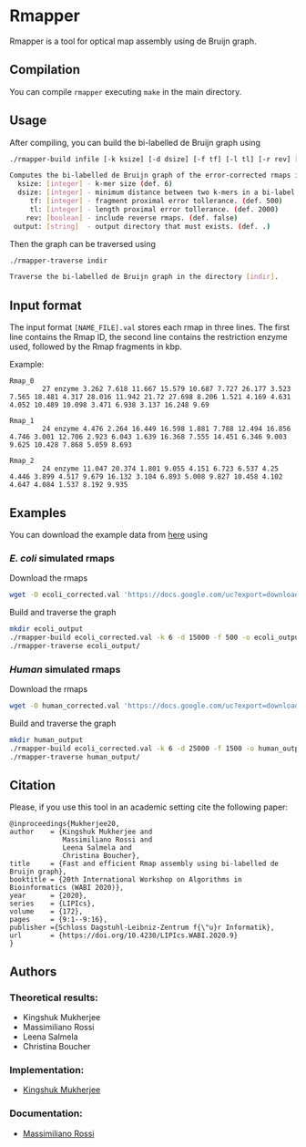 # Rmapper

Rmapper is a tool for optical map assembly using de Bruijn graph.

## Compilation

You can compile `rmapper` executing `make` in the main directory.

## Usage
After compiling, you can build the bi-labelled de Bruijn graph using

``` bash
./rmapper-build infile [-k ksize] [-d dsize] [-f tf] [-l tl] [-r rev] [-o output]

Computes the bi-labelled de Bruijn graph of the error-corrected rmaps in [infile].
  ksize: [integer] - k-mer size (def. 6)
  dsize: [integer] - minimum distance between two k-mers in a bi-label. (def. 15000)
     tf: [integer] - fragment proximal error tollerance. (def. 500)
     tl: [integer] - length proximal error tollerance. (def. 2000)
    rev: [boolean] - include reverse rmaps. (def. false)
 output: [string]  - output directory that must exists. (def. .)
```
Then the graph can be traversed using

``` bash
./rmapper-traverse indir

Traverse the bi-labelled de Bruijn graph in the directory [indir].
```

## Input format

The input format `[NAME_FILE].val` stores each rmap in three lines. The first line contains the Rmap ID, the second line contains the restriction enzyme used, followed by the Rmap fragments in kbp.

Example:

``` 
Rmap_0
        27 enzyme 3.262 7.618 11.667 15.579 10.687 7.727 26.177 3.523 7.565 18.481 4.317 28.016 11.942 21.72 27.698 8.206 1.521 4.169 4.631 4.052 10.489 10.098 3.471 6.938 3.137 16.248 9.69 

Rmap_1
        24 enzyme 4.476 2.264 16.449 16.598 1.881 7.788 12.494 16.856 4.746 3.001 12.706 2.923 6.043 1.639 16.368 7.555 14.451 6.346 9.003 9.625 10.428 7.868 5.059 8.693 

Rmap_2
        24 enzyme 11.047 20.374 1.801 9.055 4.151 6.723 6.537 4.25 4.446 3.899 4.517 9.679 16.132 3.104 6.893 5.008 9.827 10.458 4.102 4.647 4.084 1.537 8.192 9.935 

```

## Examples

You can download the example data from [here](https://drive.google.com/drive/folders/1CxYtVUTEYq4CybTHCxfyj9E4jNCWd_Xt?usp=sharing) using

### *E. coli* simulated rmaps
Download the rmaps
``` bash
wget -O ecoli_corrected.val 'https://docs.google.com/uc?export=download&id=1SUt7plSAZ6d7uHofxnIk1qrYUWbAzQJt'
```
Build and traverse the graph
``` bash
mkdir ecoli_output
./rmapper-build ecoli_corrected.val -k 6 -d 15000 -f 500 -o ecoli_output/
./rmapper-traverse ecoli_output/
```

<!--- 
wget -O ecoli_sim.out 'https://docs.google.com/uc?export=download&id=1QcU_3R4m3YQaTQ5Vj7ByTQjjcpj1dV-K'
wget -O ecoli.bnx 'https://docs.google.com/uc?export=download&id=1Erd0WlRnHhvtvAkk4Ly-7oHmI_iEzH9-' 
--->

### *Human* simulated rmaps 
Download the rmaps
``` bash
wget -O human_corrected.val 'https://docs.google.com/uc?export=download&id=1mCXT67lwB2Zh0FCnoIX_DTP2k7ZK51vE'
```
Build and traverse the graph
``` bash
mkdir human_output
./rmapper-build ecoli_corrected.val -k 6 -d 25000 -f 1500 -o human_output/
./rmapper-traverse human_output/
```
<!---
wget -O human_sim.out 'https://docs.google.com/uc?export=download&id=1zUTJr6hv3Lj5deUG2tmWJoRL-zkCfpuH'
wget -O human.bnx 'https://docs.google.com/uc?export=download&id=1Hvr3vnhTdTd_GENg81XEw5ID5G9MYpWL'
--->


## Citation 

Please, if you use this tool in an academic setting cite the following paper:

    @inproceedings{Mukherjee20,
    author    = {Kingshuk Mukherjee and 
                 Massimiliano Rossi and 
                 Leena Salmela and 
                 Christina Boucher},
    title     = {Fast and efficient Rmap assembly using bi-labelled de Bruijn graph},
    booktitle = {20th International Workshop on Algorithms in Bioinformatics (WABI 2020)},
    year      = {2020},
    series    = {LIPIcs},
    volume    = {172},
    pages     = {9:1--9:16},
    publisher ={Schloss Dagstuhl-Leibniz-Zentrum f{\"u}r Informatik},
    url       = {https://doi.org/10.4230/LIPIcs.WABI.2020.9}
    }

## Authors

### Theoretical results:

* Kingshuk Mukherjee
* Massimiliano Rossi
* Leena Salmela
* Christina Boucher

### Implementation:

* [Kingshuk Mukherjee](https://github.com/kingufl)

### Documentation:

* [Massimiliano Rossi](https://github.com/maxrossi91)